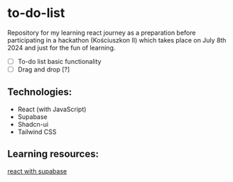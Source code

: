 # to-do-list

Repository for my learning react journey as a preparation before participating in a hackathon (Kościuszkon II) which takes place on July 8th 2024 and just for the fun of learning.      
- [ ]  To-do list basic functionality
- [ ]  Drag and drop [?]

## Technologies: 
 - React (with JavaScript)
 - Supabase
 - Shadcn-ui
 - Tailwind CSS

## Learning resources:
<a>[react with supabase](https://www.youtube.com/watch?v=mpLzN9ZM1yA&list=PLl6EcvA_AoxEFqwT_rNs1uZnnf7LSEoji&index=1)</a>
